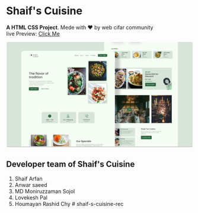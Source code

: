 # Shaif's Cuisine

**A HTML CSS Project**. Mede with ♥ by web cifar community <br>
live Preview: [Click Me](http://shaif-s-cuisine.netlify.app)

![](./readmeImg/banner.png)

## Developer team of Shaif's Cuisine

1. Shaif Arfan
1. Anwar saeed
1. MD Moniruzzaman Sojol
1. Lovekesh Pal
1. Houmayan Rashid Chy
#   s h a i f - s - c u i s i n e - r e c 
 
 